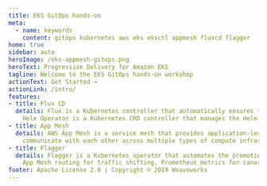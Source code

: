 ```yaml
---
title: EKS GitOps hands-on
meta:
  - name: keywords
    content: gitops kubernetes aws eks eksctl appmesh fluxcd flagger
home: true
sidebar: auto
heroImage: /eks-appmesh-gitops.png
heroText: Progressive Delivery for Amazon EKS
tagline: Welcome to the EKS GitOps hands-on workshop
actionText: Get Started →
actionLink: /intro/
features:
- title: Flux CD
  details: Flux is a Kubernetes controller that automatically ensures that the state of a cluster matches the config in git.
    Helm Operator is a Kubernetes CRD controller that manages the Helm release lifecycle.
- title: App Mesh
  details: AWS App Mesh is a service mesh that provides application-level networking to make it easy for your services to
    communicate with each other across multiple types of compute infrastructure.
- title: Flagger
  details: Flagger is a Kubernetes operator that automates the promotion of canary deployments using 
    App Mesh routing for traffic shifting, Prometheus metrics for canary analysis and Helm for testing.
footer: Apache License 2.0 | Copyright © 2019 Weaveworks
---
```

